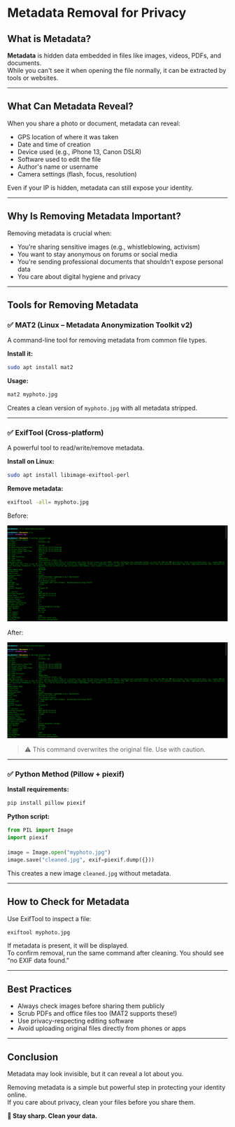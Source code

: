 
# Metadata Removal for Privacy

## What is Metadata?

**Metadata** is hidden data embedded in files like images, videos, PDFs, and documents.  
While you can't see it when opening the file normally, it can be extracted by tools or websites.

---

## What Can Metadata Reveal?

When you share a photo or document, metadata can reveal:
- GPS location of where it was taken
- Date and time of creation
- Device used (e.g., iPhone 13, Canon DSLR)
- Software used to edit the file
- Author's name or username
- Camera settings (flash, focus, resolution)

Even if your IP is hidden, metadata can still expose your identity.

---

## Why Is Removing Metadata Important?

Removing metadata is crucial when:
- You’re sharing sensitive images (e.g., whistleblowing, activism)
- You want to stay anonymous on forums or social media
- You're sending professional documents that shouldn't expose personal data
- You care about digital hygiene and privacy

---

## Tools for Removing Metadata

### ✅ MAT2 (Linux – Metadata Anonymization Toolkit v2)
A command-line tool for removing metadata from common file types.

**Install it:**
```bash
sudo apt install mat2
```

**Usage:**
```bash
mat2 myphoto.jpg
```

Creates a clean version of `myphoto.jpg` with all metadata stripped.

---

### ✅ ExifTool (Cross-platform)
A powerful tool to read/write/remove metadata.

**Install on Linux:**
```bash
sudo apt install libimage-exiftool-perl
```

**Remove metadata:**
```bash
exiftool -all= myphoto.jpg
```

Before:

![Alt text](caps/ex1.png)


After: 

![Alt text](caps/ex1.png)

> ⚠️ This command overwrites the original file. Use with caution.

---

### ✅ Python Method (Pillow + piexif)

**Install requirements:**
```bash
pip install pillow piexif
```

**Python script:**
```python
from PIL import Image
import piexif

image = Image.open("myphoto.jpg")
image.save("cleaned.jpg", exif=piexif.dump({}))
```

This creates a new image `cleaned.jpg` without metadata.

---

## How to Check for Metadata

Use ExifTool to inspect a file:

```bash
exiftool myphoto.jpg
```

If metadata is present, it will be displayed.  
To confirm removal, run the same command after cleaning. You should see “no EXIF data found.”

---

## Best Practices

- Always check images before sharing them publicly
- Scrub PDFs and office files too (MAT2 supports these!)
- Use privacy-respecting editing software
- Avoid uploading original files directly from phones or apps

---

## Conclusion

Metadata may look invisible, but it can reveal a lot about you.

Removing metadata is a simple but powerful step in protecting your identity online.  
If you care about privacy, clean your files before you share them.

**🔐 Stay sharp. Clean your data.**
